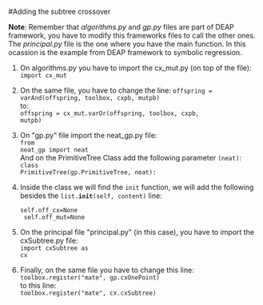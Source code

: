 
#Adding the subtree crossover <br>

<b>Note</b>:  Remember that <i>algorithms.py</i> and <i>gp.py</i> files are part of DEAP framework, you have to modify this frameworks files to call the other ones.<br>
The <i>principal.py</i> file is the one where you have the main function. In this ocassion is the example from DEAP framework to symbolic regression.<br>

1) On algorithms.py you have to import the cx_mut.py (on top of the file):<br>
<code>import cx_mut</code>

2) On the same file, you have to change the line:
<code>offspring = varAnd(offspring, toolbox, cxpb, mutpb)</code><br>
to:<br>
<code>offspring = cx_mut.varOr(offspring, toolbox, cxpb, mutpb)</code>

3) On "gp.py" file import the neat_gp.py file:<br>
<code>from neat_gp import neat</code><br>
And on the PrimitiveTree Class add the following parameter <code>(neat)</code>: <br>
<code>class PrimitiveTree(gp.PrimitiveTree, neat):</code>

4) Inside the class we will find the <code>init</code> function, we will add the following besides the <code>list.__init__(self, content)</code> line:<br>
<code> self.off_cx=None<br>
        self.off_mut=None</code>

5) On the principal file "principal.py" (in this case), you have to import the cxSubtree.py file: <br>
<code>import cxSubtree as cx</code>

6) Finally, on the same file you have to change this line: <br>
<code>toolbox.register("mate", gp.cxOnePoint)</code><br>
to this line: <br>
<code>toolbox.register("mate", cx.cxSubtree)</code>
